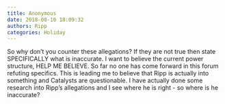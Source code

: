 ```yaml
---
title: Anonymous
date: 2018-08-10 18:09:32
authors: Ripp
categories: Holiday
---
```


 So why don’t you counter these allegations?   If they are not true then state SPECIFICALLY what is inaccurate.   I want to believe the current power structure,  HELP ME BELIEVE.
So far no one has come forward in this forum refuting specifics.  This is leading me to believe that Ripp is actually into something and Catalysts are questionable.
I have actually done some research into Ripp’s allegations and I see where he is right - so where is he inaccurate?